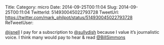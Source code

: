 Title: 
Category: micro
Date: 2014-09-25T00:11:04
Slug: 2014-09-25T00:11:04
TwitterId: 514930045022793728
TweetUrl: https://twitter.com/mark_philpot/status/514930045022793728
ReTweetUser: 

[@jsnell](https://twitter.com/jsnell) I pay for a subscription to [@sullydish](https://twitter.com/sullydish) because I value it’s journalistic voice.  I think many would pay to hear &amp; read [@BillSimmons](https://twitter.com/BillSimmons)